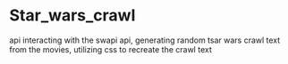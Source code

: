 # Star_wars_crawl

api interacting with the swapi api, generating random tsar wars crawl text from the movies, utilizing css to recreate the crawl text
